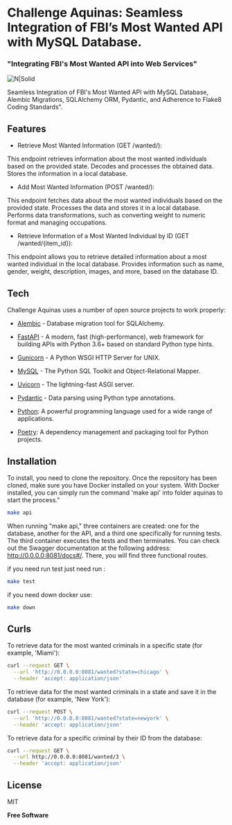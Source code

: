 # Challenge Aquinas: Seamless Integration of FBI’s Most Wanted API with MySQL Database.
### "Integrating FBI's Most Wanted API into Web Services"

![N|Solid](https://blog.pronus.io/images/python/fastapi_logo.svg)

Seamless Integration of FBI's Most Wanted API with MySQL Database, Alembic Migrations, SQLAlchemy ORM, Pydantic, and Adherence to Flake8 Coding Standards".


## Features

- Retrieve Most Wanted Information (GET /wanted/):

This endpoint retrieves information about the most wanted individuals based on the provided state.
Decodes and processes the obtained data.
Stores the information in a local database.

- Add Most Wanted Information (POST /wanted/):

This endpoint fetches data about the most wanted individuals based on the provided state.
Processes the data and stores it in a local database.
Performs data transformations, such as converting weight to numeric format and managing occupations.

- Retrieve Information of a Most Wanted Individual by ID (GET /wanted/{item_id}):

This endpoint allows you to retrieve detailed information about a most wanted individual in the local database.
Provides information such as name, gender, weight, description, images, and more, based on the database ID.
## Tech

Challenge Aquinas  uses a number of open source projects to work properly:

- [Alembic] - Database migration tool for SQLAlchemy.

- [FastAPI] - A modern, fast (high-performance), web framework for building APIs with Python 3.6+ based on standard Python type hints.

- [Gunicorn] - A Python WSGI HTTP Server for UNIX.

- [MySQL] - The Python SQL Toolkit and Object-Relational Mapper.

- [Uvicorn] - The lightning-fast ASGI server.

- [Pydantic] - Data parsing using Python type annotations.

- [Python]: A powerful programming language used for a wide range of applications.

- [Poetry]: A dependency management and packaging tool for Python projects.

## Installation

To install, you need to clone the repository. Once the repository has been cloned, make sure you have Docker installed on your system. With Docker installed, you can simply run the command 'make api' into folder aquinas to start the process."

```sh
make api
```

When running "make api," three containers are created: one for the database, another for the API, and a third one specifically for running tests. The third container executes the tests and then terminates. You can check out the Swagger documentation at the following address: http://0.0.0.0:8081/docs#/. There, you will find three functional routes. 

if you need run test just need run :
```sh
make test
```
if you need down docker use:
```sh
make down
```
## Curls
To retrieve data for the most wanted criminals in a specific state (for example, 'Miami'):
```sh
curl --request GET \
  --url 'http://0.0.0.0:8081/wanted?state=chicago' \
  --header 'accept: application/json'
```
To retrieve data for the most wanted criminals in a state and save it in the database (for example, 'New York'):
```sh
curl --request POST \
  --url 'http://0.0.0.0:8081/wanted?state=newyork' \
  --header 'accept: application/json'
```
To retrieve data for a specific criminal by their ID from the database:
```sh
curl --request GET \
  --url http://0.0.0.0:8081/wanted/3 \
  --header 'accept: application/json'
```
## License

MIT

**Free Software**

[//]: # ()
[Alembic]:<https://alembic.sqlalchemy.org/en/latest/>
[FastAPI]:<https://fastapi.tiangolo.com/>
[Gunicorn]:<https://gunicorn.org/>
[MySQL]:<https://dev.mysql.com/doc/>
[Uvicorn]:<https://www.uvicorn.org/>
[Pydantic]:<https://docs.pydantic.dev/latest/>
[Python]:<https://www.python.org/>
[Poetry]:<https://python-poetry.org/>
  
